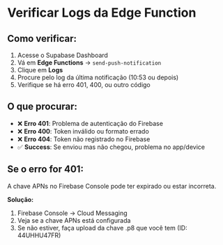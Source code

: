 # Verificar Logs da Edge Function

## Como verificar:
1. Acesse o Supabase Dashboard
2. Vá em **Edge Functions** → `send-push-notification`
3. Clique em **Logs**
4. Procure pelo log da última notificação (10:53 ou depois)
5. Verifique se há erro 401, 400, ou outro código

## O que procurar:
- ❌ **Erro 401**: Problema de autenticação do Firebase
- ❌ **Erro 400**: Token inválido ou formato errado
- ❌ **Erro 404**: Token não registrado no Firebase
- ✅ **Success**: Se enviou mas não chegou, problema no app/device

## Se o erro for 401:
A chave APNs no Firebase Console pode ter expirado ou estar incorreta.

**Solução:**
1. Firebase Console → Cloud Messaging
2. Veja se a chave APNs está configurada
3. Se não estiver, faça upload da chave .p8 que você tem (ID: 44UHHU47FR)
